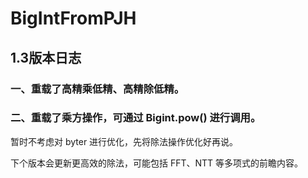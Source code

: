 # BigIntFromPJH

## 1.3版本日志

### 一、重载了高精乘低精、高精除低精。

### 二、重载了乘方操作，可通过 Bigint.pow() 进行调用。

暂时不考虑对 byter 进行优化，先将除法操作优化好再说。

下个版本会更新更高效的除法，可能包括 FFT、NTT 等多项式的前瞻内容。
